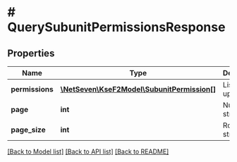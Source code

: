 # # QuerySubunitPermissionsResponse

## Properties

Name | Type | Description | Notes
------------ | ------------- | ------------- | -------------
**permissions** | [**\NetSeven\KseF2Model\SubunitPermission[]**](SubunitPermission.md) | Lista uprawnień. | [optional]
**page** | **int** | Numer strony. | [optional]
**page_size** | **int** | Rozmiar strony. | [optional]

[[Back to Model list]](../../README.md#models) [[Back to API list]](../../README.md#endpoints) [[Back to README]](../../README.md)
